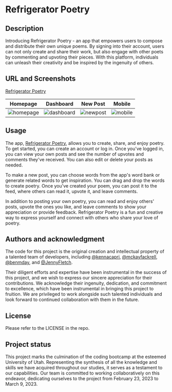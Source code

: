# Refrigerator Poetry 
## Description
Introducing Refrigerator Poetry - an app that empowers users to compose and distribute their own unique poems. By signing into their account, users can not only create and share their work, but also engage with other poets by commenting and upvoting their pieces. With this platform, individuals can unleash their creativity and be inspired by the ingenuity of others.

## URL and Screenshots
[Refrigerator Poetry ](https://refrigerator-poetry.herokuapp.com)

| Homepage | Dashboard | New Post | Mobile |
|---------|---------|---------|---------|
|      ![homepage](https://user-images.githubusercontent.com/110206514/224129114-f718e526-840f-4d11-b0e7-3abbb1f512ac.jpg)   |   ![dashboard](https://user-images.githubusercontent.com/110206514/224129119-094b5506-3977-4155-8ad1-d86754c93b22.jpg)      | ![newpost](https://user-images.githubusercontent.com/110206514/224129109-32728394-5fe9-4f49-a518-69961b26e358.jpg)        |    ![mobile](https://user-images.githubusercontent.com/110206514/224129122-6a22928f-7ca5-4abc-b1de-616c3632f13a.jpg)     |








## Usage
The app, [Refrigerator Poetry](https://refrigerator-poetry.herokuapp.com), allows you to create, share, and enjoy poetry. To get started, you can create an account or log in. Once you've logged in, you can view your own posts and see the number of upvotes and comments they've received. You can also edit or delete your posts as needed.

To make a new post, you can choose words from the app's word bank or generate related words to get inspiration. You can drag and drop the words to create poetry. Once you've created your poem, you can post it to the feed, where others can read it, upvote it, and leave comments.

In addition to posting your own poetry, you can read and enjoy others' posts, upvote the ones you like, and leave comments to show your appreciation or provide feedback. Refrigerator Poetry is a fun and creative way to express yourself and connect with others who share your love of poetry.

## Authors and acknowledgment
The code for this project is the original creation and intellectual property of a talented team of developers, including [@kennacapri](https://github.com/kennacapri), [@mckayfackrell](https://github.com/mckayfackrell), [@benmday](https://github.com/benmday), and [@JennyFletch](https://github.com/JennyFletch).

Their diligent efforts and expertise have been instrumental in the success of this project, and we wish to express our sincere appreciation for their contributions. We acknowledge their ingenuity, dedication, and commitment to excellence, which have been instrumental in bringing this project to fruition. We are privileged to work alongside such talented individuals and look forward to continued collaboration with them in the future.

## License

Please refer to the LICENSE in the repo.

## Project status
This project marks the culmination of the coding bootcamp at the esteemed University of Utah. Representing the synthesis of all the knowledge and skills we have acquired throughout our studies, it serves as a testament to our capabilities. Our team is committed to working collaboratively on this endeavor, dedicating ourselves to the project from February 23, 2023 to March 9, 2023.
